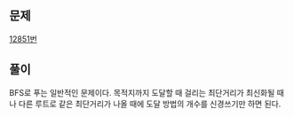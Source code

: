 ## 문제
[12851번](https://www.acmicpc.net/problem/12851)


## 풀이
BFS로 푸는 일반적인 문제이다. 목적지까지 도달할 때 걸리는 최단거리가 최신화될 때나 다른 루트로 같은 최단거리가 나올 때에 도달 방법의 개수를 신경쓰기만 하면 된다.

